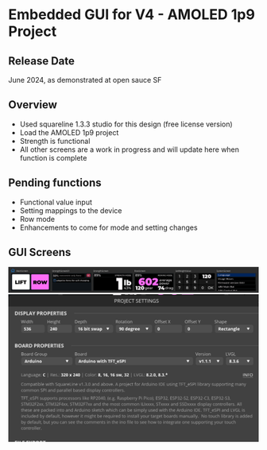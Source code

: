# Embedded GUI for V4 - AMOLED 1p9 Project

## Release Date

June 2024, as demonstrated at open sauce SF

## Overview

- Used squareline 1.3.3 studio for this design (free license version)
- Load the AMOLED 1p9 project
- Strength is functional
- All other screens are a work in progress and will update here when function is complete

## Pending functions

- Functional value input
- Setting mappings to the device
- Row mode
- Enhancements to come for mode and setting changes

## GUI Screens

![V4 Render Angle](SquareLine/images/display_screens.png)
![V4 Render Angle](SquareLine/images/settings.png)
